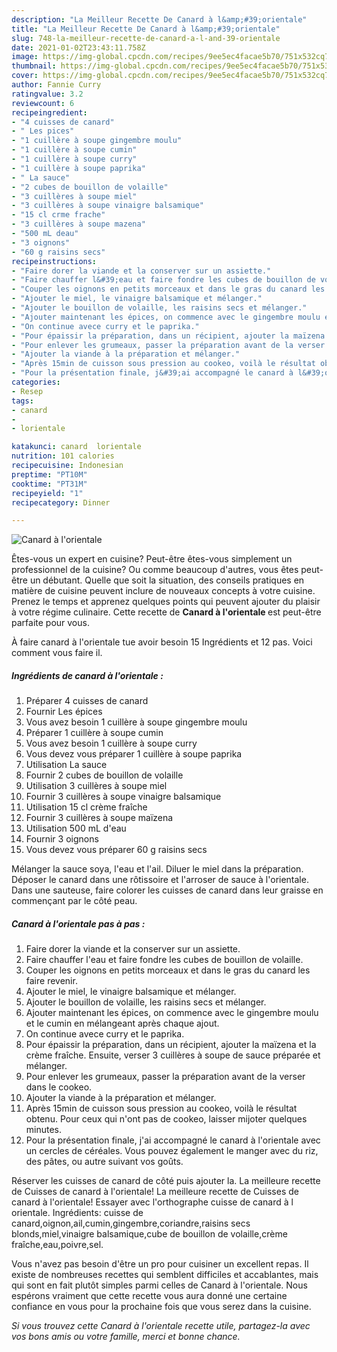 ```yaml
---
description: "La Meilleur Recette De Canard à l&amp;#39;orientale"
title: "La Meilleur Recette De Canard à l&amp;#39;orientale"
slug: 748-la-meilleur-recette-de-canard-a-l-and-39-orientale
date: 2021-01-02T23:43:11.758Z
image: https://img-global.cpcdn.com/recipes/9ee5ec4facae5b70/751x532cq70/canard-a-lorientale-photo-principale-de-la-recette.jpg
thumbnail: https://img-global.cpcdn.com/recipes/9ee5ec4facae5b70/751x532cq70/canard-a-lorientale-photo-principale-de-la-recette.jpg
cover: https://img-global.cpcdn.com/recipes/9ee5ec4facae5b70/751x532cq70/canard-a-lorientale-photo-principale-de-la-recette.jpg
author: Fannie Curry
ratingvalue: 3.2
reviewcount: 6
recipeingredient:
- "4 cuisses de canard"
- " Les pices"
- "1 cuillère à soupe gingembre moulu"
- "1 cuillère à soupe cumin"
- "1 cuillère à soupe curry"
- "1 cuillère à soupe paprika"
- " La sauce"
- "2 cubes de bouillon de volaille"
- "3 cuillères à soupe miel"
- "3 cuillères à soupe vinaigre balsamique"
- "15 cl crme frache"
- "3 cuillères à soupe mazena"
- "500 mL deau"
- "3 oignons"
- "60 g raisins secs"
recipeinstructions:
- "Faire dorer la viande et la conserver sur un assiette."
- "Faire chauffer l&#39;eau et faire fondre les cubes de bouillon de volaille."
- "Couper les oignons en petits morceaux et dans le gras du canard les faire revenir."
- "Ajouter le miel, le vinaigre balsamique et mélanger."
- "Ajouter le bouillon de volaille, les raisins secs et mélanger."
- "Ajouter maintenant les épices, on commence avec le gingembre moulu et le cumin en mélangeant après chaque ajout."
- "On continue avece curry et le paprika."
- "Pour épaissir la préparation, dans un récipient, ajouter la maïzena et la crème fraîche. Ensuite, verser 3 cuillères à soupe de sauce préparée et mélanger."
- "Pour enlever les grumeaux, passer la préparation avant de la verser dans le cookeo."
- "Ajouter la viande à la préparation et mélanger."
- "Après 15min de cuisson sous pression au cookeo, voilà le résultat obtenu. Pour ceux qui n&#39;ont pas de cookeo, laisser mijoter quelques minutes."
- "Pour la présentation finale, j&#39;ai accompagné le canard à l&#39;orientale avec un cercles de céréales. Vous pouvez également le manger avec du riz, des pâtes, ou autre suivant vos goûts."
categories:
- Resep
tags:
- canard
- 
- lorientale

katakunci: canard  lorientale 
nutrition: 101 calories
recipecuisine: Indonesian
preptime: "PT10M"
cooktime: "PT31M"
recipeyield: "1"
recipecategory: Dinner

---
```



![Canard à l&#39;orientale](https://img-global.cpcdn.com/recipes/9ee5ec4facae5b70/751x532cq70/canard-a-lorientale-photo-principale-de-la-recette.jpg)

Êtes-vous un expert en cuisine? Peut-être êtes-vous simplement un professionnel de la cuisine? Ou comme beaucoup d'autres, vous êtes peut-être un débutant. Quelle que soit la situation, des conseils pratiques en matière de cuisine peuvent inclure de nouveaux concepts à votre cuisine. Prenez le temps et apprenez quelques points qui peuvent ajouter du plaisir à votre régime culinaire. Cette recette de <strong> Canard à l&#39;orientale </strong> est peut-être parfaite pour vous.

<!--inarticleads1-->

À faire canard à l&#39;orientale tue avoir besoin 15 Ingrédients et 12 pas. Voici comment vous faire il.

##### Ingrédients de canard à l&#39;orientale :

1. Préparer 4 cuisses de canard
1. Fournir  Les épices
1. Vous avez besoin 1 cuillère à soupe gingembre moulu
1. Préparer 1 cuillère à soupe cumin
1. Vous avez besoin 1 cuillère à soupe curry
1. Vous devez vous préparer 1 cuillère à soupe paprika
1. Utilisation  La sauce
1. Fournir 2 cubes de bouillon de volaille
1. Utilisation 3 cuillères à soupe miel
1. Fournir 3 cuillères à soupe vinaigre balsamique
1. Utilisation 15 cl crème fraîche
1. Fournir 3 cuillères à soupe maïzena
1. Utilisation 500 mL d&#39;eau
1. Fournir 3 oignons
1. Vous devez vous préparer 60 g raisins secs


Mélanger la sauce soya, l&#39;eau et l&#39;ail. Diluer le miel dans la préparation. Déposer le canard dans une rôtissoire et l&#39;arroser de sauce à l&#39;orientale. Dans une sauteuse, faire colorer les cuisses de canard dans leur graisse en commençant par le côté peau. 

<!--inarticleads2-->

##### Canard à l&#39;orientale pas à pas :

1. Faire dorer la viande et la conserver sur un assiette.
1. Faire chauffer l&#39;eau et faire fondre les cubes de bouillon de volaille.
1. Couper les oignons en petits morceaux et dans le gras du canard les faire revenir.
1. Ajouter le miel, le vinaigre balsamique et mélanger.
1. Ajouter le bouillon de volaille, les raisins secs et mélanger.
1. Ajouter maintenant les épices, on commence avec le gingembre moulu et le cumin en mélangeant après chaque ajout.
1. On continue avece curry et le paprika.
1. Pour épaissir la préparation, dans un récipient, ajouter la maïzena et la crème fraîche. Ensuite, verser 3 cuillères à soupe de sauce préparée et mélanger.
1. Pour enlever les grumeaux, passer la préparation avant de la verser dans le cookeo.
1. Ajouter la viande à la préparation et mélanger.
1. Après 15min de cuisson sous pression au cookeo, voilà le résultat obtenu. Pour ceux qui n&#39;ont pas de cookeo, laisser mijoter quelques minutes.
1. Pour la présentation finale, j&#39;ai accompagné le canard à l&#39;orientale avec un cercles de céréales. Vous pouvez également le manger avec du riz, des pâtes, ou autre suivant vos goûts.


Réserver les cuisses de canard de côté puis ajouter la. La meilleure recette de Cuisses de canard à l&#39;orientale! La meilleure recette de Cuisses de canard à l&#39;orientale! Essayer avec l&#39;orthographe cuisse de canard à l orientale. Ingrédients: cuisse de canard,oignon,ail,cumin,gingembre,coriandre,raisins secs blonds,miel,vinaigre balsamique,cube de bouillon de volaille,crème fraîche,eau,poivre,sel. 

<!--inarticleads1-->

<p>
Vous n'avez pas besoin d'être un pro pour cuisiner un excellent repas. Il existe de nombreuses recettes qui semblent difficiles et accablantes, mais qui sont en fait plutôt simples parmi celles de Canard à l&#39;orientale. Nous espérons vraiment que cette recette vous aura donné une certaine confiance en vous pour la prochaine fois que vous serez dans la cuisine.
</p>

<p>
<i>Si vous trouvez cette Canard à l&#39;orientale recette utile, partagez-la avec vos bons amis ou votre famille, merci et bonne chance.</i>
</p>
